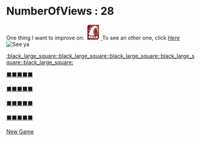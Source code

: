 # NumberOfViews : 28
One thing I want to improve on: <a href="https://rubyonrails.org" target="_blank" rel="noreferrer"> <img src="https://raw.githubusercontent.com/devicons/devicon/master/icons/rails/rails-original-wordmark.svg" alt="rails" width="40" height="40"/> </a>
To see an other one, click *[Here](https://github.com/Charles-Chrismann)*
![See ya](https://next-lvl-github.herokuapp.com/slide/random)
<p align="left">
<a href="https://next-lvl-github.herokuapp.com/minesweeper/update?x=0&y=0">:black_large_square:</a><a href="https://next-lvl-github.herokuapp.com/minesweeper/update?x=1&y=0">:black_large_square:</a><a href="https://next-lvl-github.herokuapp.com/minesweeper/update?x=2&y=0">:black_large_square:</a><a href="https://next-lvl-github.herokuapp.com/minesweeper/update?x=3&y=0">:black_large_square:</a><a href="https://next-lvl-github.herokuapp.com/minesweeper/update?x=4&y=0">:black_large_square:</a>

<a href="https://next-lvl-github.herokuapp.com/minesweeper/update?x=0&y=1">:black_large_square:</a><a href="https://next-lvl-github.herokuapp.com/minesweeper/update?x=1&y=1">:black_large_square:</a><a href="https://next-lvl-github.herokuapp.com/minesweeper/update?x=2&y=1">:black_large_square:</a><a href="https://next-lvl-github.herokuapp.com/minesweeper/update?x=3&y=1">:black_large_square:</a><a href="https://next-lvl-github.herokuapp.com/minesweeper/update?x=4&y=1">:black_large_square:</a>

<a href="https://next-lvl-github.herokuapp.com/minesweeper/update?x=0&y=2">:black_large_square:</a><a href="https://next-lvl-github.herokuapp.com/minesweeper/update?x=1&y=2">:black_large_square:</a><a href="https://next-lvl-github.herokuapp.com/minesweeper/update?x=2&y=2">:black_large_square:</a><a href="https://next-lvl-github.herokuapp.com/minesweeper/update?x=3&y=2">:black_large_square:</a><a href="https://next-lvl-github.herokuapp.com/minesweeper/update?x=4&y=2">:black_large_square:</a>

<a href="https://next-lvl-github.herokuapp.com/minesweeper/update?x=0&y=3">:black_large_square:</a><a href="https://next-lvl-github.herokuapp.com/minesweeper/update?x=1&y=3">:black_large_square:</a><a href="https://next-lvl-github.herokuapp.com/minesweeper/update?x=2&y=3">:black_large_square:</a><a href="https://next-lvl-github.herokuapp.com/minesweeper/update?x=3&y=3">:black_large_square:</a><a href="https://next-lvl-github.herokuapp.com/minesweeper/update?x=4&y=3">:black_large_square:</a>

<a href="https://next-lvl-github.herokuapp.com/minesweeper/update?x=0&y=4">:black_large_square:</a><a href="https://next-lvl-github.herokuapp.com/minesweeper/update?x=1&y=4">:black_large_square:</a><a href="https://next-lvl-github.herokuapp.com/minesweeper/update?x=2&y=4">:black_large_square:</a><a href="https://next-lvl-github.herokuapp.com/minesweeper/update?x=3&y=4">:black_large_square:</a><a href="https://next-lvl-github.herokuapp.com/minesweeper/update?x=4&y=4">:black_large_square:</a>

</p>
<a href="https://next-lvl-github.herokuapp.com/minesweeper/new">New Game</a>
